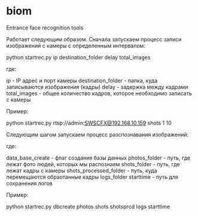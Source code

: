 # biom
Entrance face recognition tools

Работает следующим образом. Сначала запускаем процесс записи изображений с камеры с определенным интервалом:

python startrec.py ip destination_folder delay total_images

где:

ip - IP адрес и порт камеры
destination_folder - папка, куда записываются изображения (кадры)
delay - задержка между кадрами
total_images - общее количество кадров, которое необходимо записать с камеры

Пример:

python startrec.py rtsp://admin:SWSCFX@192.168.10.159 shots 1 10

Следующим шагом запускаем процесс разспознавания изображений:

где:

data_base_create - флаг создания базы данных 
photos_folder - путь, где лежат фото людей, которых мы распознаем
shots_folder - путь, где лежат кадры с камеры
shots_processed_folder - путь, куда перемещаются обраотанные кадры
logs_folder starttime - путь для сохранения логов

Пример:

python startrec.py dbcreate photos shots shotsprcd logs starttime

